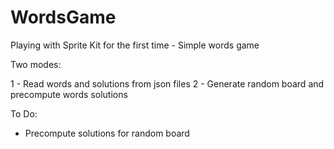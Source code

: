 WordsGame
=========

Playing with Sprite Kit for the first time - Simple words game

Two modes:

1 - Read words and solutions from json files
2 - Generate random board and precompute words solutions

To Do:

- Precompute solutions for random board
